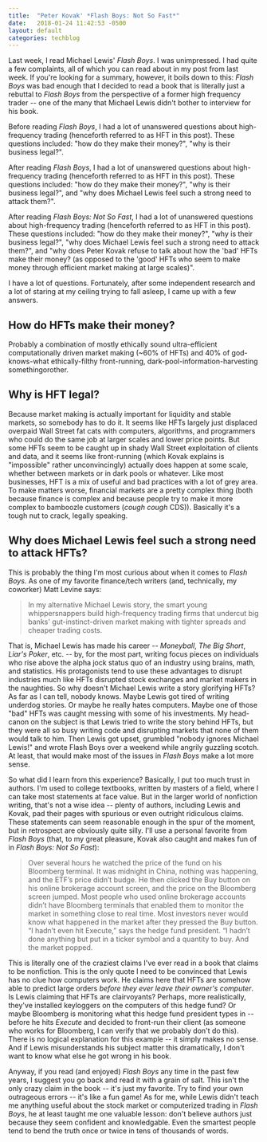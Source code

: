```yaml
---
title:  "Peter Kovak' *Flash Boys: Not So Fast*"
date:   2018-01-24 11:42:53 -0500
layout: default
categories: techblog
---
```


Last week, I read Michael Lewis' *Flash Boys*. I was unimpressed. I had quite a few complaints, all of which you can read about in my post from last week. If you're looking for a summary, however, it boils down to this: *Flash Boys* was bad enough that I decided to read a book that is literally just a rebuttal to *Flash Boys* from the perspective of a former high frequency trader -- one of the many that Michael Lewis didn't bother to interview for his book.

<!-- readmore -->

Before reading *Flash Boys*, I had a lot of unanswered questions about high-frequency trading (henceforth referred to as HFT in this post). These questions included: "how do they make their money?", "why is their business legal?".

After reading *Flash Boys*, I had a lot of unanswered questions about high-frequency trading (henceforth referred to as HFT in this post). These questions included: "how do they make their money?", "why is their business legal?", and "why does Michael Lewis feel such a strong need to attack them?". 

After reading *Flash Boys: Not So Fast*, I had a lot of unanswered questions about high-frequency trading (henceforth referred to as HFT in this post). These questions included: "how do they make their money?", "why is their business legal?", "why does Michael Lewis feel such a strong need to attack them?", and "why does Peter Kovak refuse to talk about how the 'bad' HFTs make their money? (as opposed to the 'good' HFTs who seem to make money through efficient market making at large scales)". 

I have a lot of questions. Fortunately, after some independent research and a lot of staring at my ceiling trying to fall asleep, I came up with a few answers.

## How do HFTs make their money? 

Probably a combination of mostly ethically sound ultra-efficient
computationally driven market making (~60% of HFTs) and 40% of
god-knows-what ethically-filthy front-running,
dark-pool-information-harvesting somethingorother.

## Why is HFT legal?

Because market making is actually important for liquidity and stable
markets, so somebody has to do it. It seems like HFTs largely just
displaced overpaid Wall Street fat cats with computers, algorithms, and
programmers who could do the same job at larger scales and lower price
points. But some HFTs seem to be caught up in shady Wall Street
exploitation of clients and data, and it seems like front-running (which
Kovak explains is "impossible" rather unconvincingly) actually does happen
at some scale, whether between markets or in dark pools or whatever. Like
most businesses, HFT is a mix of useful and bad practices with a lot of
grey area. To make matters worse, financial markets are a pretty complex
thing (both because finance is complex and because people try to make it
more complex to bamboozle customers (*cough cough* CDS)). Basically it's a
tough nut to crack, legally speaking.

## Why does Michael Lewis feel such a strong need to attack HFTs?
    
This is probably the thing I'm most curious about when it comes to *Flash Boys*. As one of my favorite finance/tech writers (and, technically, my coworker) Matt Levine says: 

> In my alternative Michael Lewis story, the smart young whippersnappers
> build high-frequency trading firms that undercut big banks'
> gut-instinct-driven market making with tighter spreads and
> cheaper trading costs.

That is, Michael Lewis has made his career -- *Moneyball*, *The Big Short*, *Liar's Poker*, etc. -- by, for the most part, writing focus pieces on individuals who rise above the alpha jock status quo of an industry using brains, math, and statistics. His protagonists tend to use these advantages to disrupt industries much like HFTs disrupted stock exchanges and market makers in the naughties. So why doesn't Michael Lewis write a story glorifying HFTs? As far as I can tell, nobody knows. Maybe Lewis got tired of writing underdog stories. Or maybe he really hates computers. Maybe one of those "bad" HFTs was caught messing with some of his investments. My head-canon on the subject is that Lewis tried to write the story behind HFTs, but they were all so busy writing code and disrupting markets that none of them would talk to him. Then Lewis got upset, grumbled "nobody ignores Michael Lewis!" and wrote Flash Boys over a weekend while angrily guzzling scotch. At least, that would make most of the issues in *Flash Boys* make a lot more sense.

So what did I learn from this experience? Basically, I put too much trust in authors. I'm used to college textbooks, written by masters of a field, where I can take most statements at face value. But in the larger world of nonfiction writing, that's not a wise idea -- plenty of authors, including Lewis and Kovak, pad their pages with spurious or even outright ridiculous claims. These statements can seem reasonable enough in the spur of the moment, but in retrospect are obviously quite silly. I'll use a personal favorite from *Flash Boys* (that, to my great pleasure, Kovak also caught and makes fun of in *Flash Boys: Not So Fast*):

> Over several hours he watched the price of the fund on his Bloomberg
> terminal. It was midnight in China, nothing was happening, and the ETF’s
> price didn’t budge. He then clicked the Buy button on his online brokerage
> account screen, and the price on the Bloomberg screen jumped. Most people
> who used online brokerage accounts didn’t have Bloomberg terminals that
> enabled them to monitor the market in something close to real time. Most
> investors never would know what happened in the market after they pressed
> the Buy button. “I hadn’t even hit Execute,” says the hedge fund president.
> “I hadn’t done anything but put in a ticker symbol and a quantity to buy.
> And the market popped.

This is literally one of the craziest claims I've ever read in a book that claims to be nonfiction. This is the only quote I need to be convinced that Lewis has no clue how computers work. He claims here that HFTs are somehow able to predict large orders *before they ever leave their owner's computer*. Is Lewis claiming that HFTs are clairvoyants? Perhaps, more realistically, they've installed keyloggers on the computers of this hedge fund? Or maybe Bloomberg is monitoring what this hedge fund president types in -- before he hits *Execute* and decided to front-run their client (as someone who works for Bloomberg, I can verify that we probably don't do this). There is no logical explanation for this example -- it simply makes no sense. And if Lewis misunderstands his subject matter this dramatically, I don't want to know what else he got wrong in his book.

Anyway, if you read (and enjoyed) *Flash Boys* any time in the past few years, I suggest you go back and read it with a grain of salt. This isn't the only crazy claim in the book -- it's just my favorite. Try to find your own outrageous errors -- it's like a fun game! As for me, while Lewis didn't teach me anything useful about the stock market or computerized trading in *Flash Boys*, he at least taught me one valuable lesson: don't believe authors just because they seem confident and knowledgable. Even the smartest people tend to bend the truth once or twice in tens of thousands of words.
